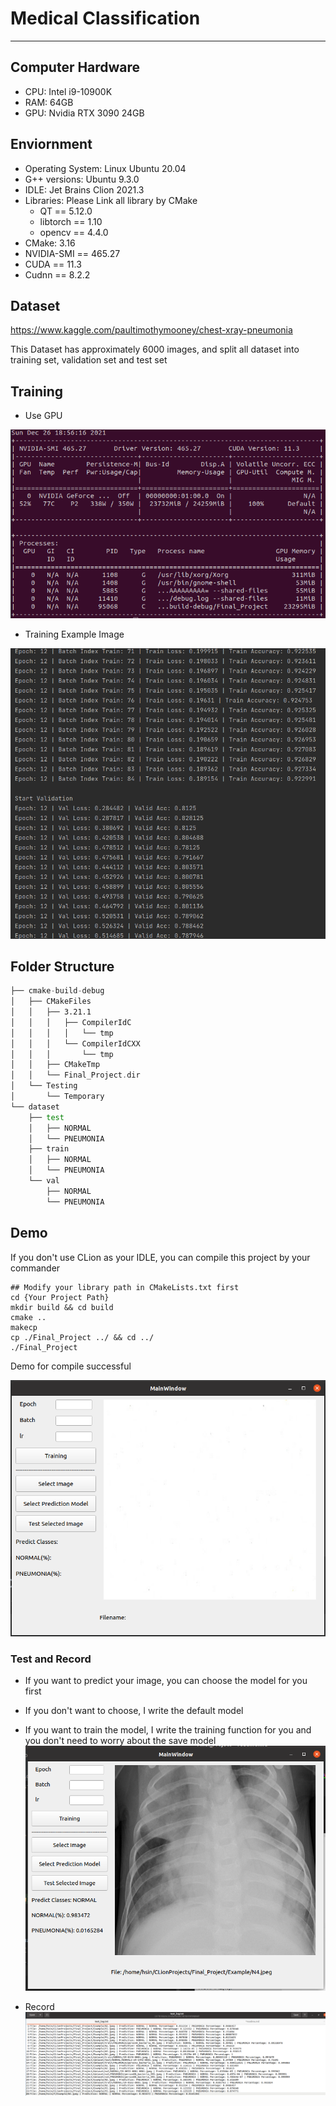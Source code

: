 # Medical Classification
****
## Computer Hardware
* CPU: Intel i9-10900K
* RAM: 64GB
* GPU: Nvidia RTX 3090 24GB

## Enviornment
* Operating System: Linux Ubuntu 20.04
* G++ versions: Ubuntu 9.3.0
* IDLE: Jet Brains Clion 2021.3
* Libraries: Please Link all library by CMake
  * QT == 5.12.0
  * libtorch == 1.10
  * opencv == 4.4.0
* CMake: 3.16
* NVIDIA-SMI == 465.27
* CUDA == 11.3
* Cudnn == 8.2.2

## Dataset 
https://www.kaggle.com/paultimothymooney/chest-xray-pneumonia

This Dataset has approximately 6000 images, and split all dataset into training set, validation set and test set

## Training
* Use GPU
   
![img_1.png](./image/gpu.png)

* Training Example Image

![img_2.png](./image/training.png)
## Folder Structure
```asm
├── cmake-build-debug
│   ├── CMakeFiles
│   │   ├── 3.21.1
│   │   │   ├── CompilerIdC
│   │   │   │   └── tmp
│   │   │   └── CompilerIdCXX
│   │   │       └── tmp
│   │   ├── CMakeTmp
│   │   └── Final_Project.dir
│   └── Testing
│       └── Temporary
└── dataset
    ├── test
    │   ├── NORMAL
    │   └── PNEUMONIA
    ├── train
    │   ├── NORMAL
    │   └── PNEUMONIA
    └── val
        ├── NORMAL
        └── PNEUMONIA
```

## Demo
If you don't use CLion as your IDLE, 
you can compile this project by your commander

```cmd=
## Modify your library path in CMakeLists.txt first
cd {Your Project Path}
mkdir build && cd build
cmake ..
makecp
cp ./Final_Project ../ && cd ../
./Final_Project
```

Demo for compile successful

![image/Demo.png](image/Demo.png)

### Test and Record

* If you want to predict your image, you can choose the model for you first
* If you don't want to choose, I write the default model
* If you want to train the model, I write the training function for you and you don't need to worry about the save model
![image/Usage.png](image/Usage.png)

* Record
![image/record.png](image/record.png)